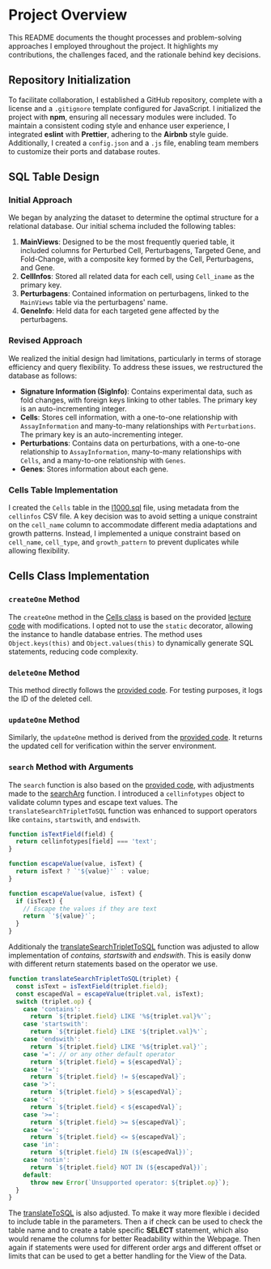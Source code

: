 # Project Overview

This README documents the thought processes and problem-solving approaches I employed throughout the project. It highlights my contributions, the challenges faced, and the rationale behind key decisions.

## Repository Initialization

To facilitate collaboration, I established a GitHub repository, complete with a license and a `.gitignore` template configured for JavaScript. I initialized the project with **npm**, ensuring all necessary modules were included. To maintain a consistent coding style and enhance user experience, I integrated **eslint** with **Prettier**, adhering to the **Airbnb** style guide. Additionally, I created a `config.json` and a `.js` file, enabling team members to customize their ports and database routes.

## SQL Table Design

### Initial Approach

We began by analyzing the dataset to determine the optimal structure for a relational database. Our initial schema included the following tables:

1. **MainViews**: Designed to be the most frequently queried table, it included columns for Perturbed Cell, Perturbagens, Targeted Gene, and Fold-Change, with a composite key formed by the Cell, Perturbagens, and Gene.
2. **CellInfos**: Stored all related data for each cell, using `Cell_iname` as the primary key.
3. **Perturbagens**: Contained information on perturbagens, linked to the `MainViews` table via the perturbagens' name.
4. **GeneInfo**: Held data for each targeted gene affected by the perturbagens.

### Revised Approach

We realized the initial design had limitations, particularly in terms of storage efficiency and query flexibility. To address these issues, we restructured the database as follows:

- **Signature Information (SigInfo)**: Contains experimental data, such as fold changes, with foreign keys linking to other tables. The primary key is an auto-incrementing integer.
- **Cells**: Stores cell information, with a one-to-one relationship with `AssayInformation` and many-to-many relationships with `Perturbations`. The primary key is an auto-incrementing integer.
- **Perturbations**: Contains data on perturbations, with a one-to-one relationship to `AssayInformation`, many-to-many relationships with `Cells`, and a many-to-one relationship with `Genes`.
- **Genes**: Stores information about each gene.

### Cells Table Implementation

I created the `Cells` table in the [l1000.sql](l1000.sql) file, using metadata from the `cellinfos` CSV file. A key decision was to avoid setting a unique constraint on the `cell_name` column to accommodate different media adaptations and growth patterns. Instead, I implemented a unique constraint based on `cell_name`, `cell_type`, and `growth_pattern` to prevent duplicates while allowing flexibility.

## Cells Class Implementation

### `createOne` Method

The `createOne` method in the [Cells class](cells.js) is based on the provided [lecture code](https://github.com/asishallab-group/SDAM_06_and_07_Data_Model_and_Server_Programming/blob/main/city.js) with modifications. I opted not to use the `static` decorator, allowing the instance to handle database entries. The method uses `Object.keys(this)` and `Object.values(this)` to dynamically generate SQL statements, reducing code complexity.

### `deleteOne` Method

This method directly follows the [provided code](https://github.com/asishallab-group/SDAM_06_and_07_Data_Model_and_Server_Programming/blob/main/city.js). For testing purposes, it logs the ID of the deleted cell.

### `updateOne` Method

Similarly, the `updateOne` method is derived from the [provided code](https://github.com/asishallab-group/SDAM_06_and_07_Data_Model_and_Server_Programming/blob/main/city.js). It returns the updated cell for verification within the server environment.

### `search` Method with Arguments

The `search` function is also based on the [provided code](https://github.com/asishallab-group/SDAM_06_and_07_Data_Model_and_Server_Programming/blob/main/city.js), with adjustments made to the [searchArg](searchargs.js) function. I introduced a `cellinfotypes` object to validate column types and escape text values. The `translateSearchTripletToSQL` function was enhanced to support operators like `contains`, `startswith`, and `endswith`.

```js
function isTextField(field) {
  return cellinfotypes[field] === 'text';
}

function escapeValue(value, isText) {
  return isText ? `'${value}'` : value;
}

function escapeValue(value, isText) {
  if (isText) {
    // Escape the values if they are text
    return `'${value}'`;
  }
}
```

Additionaly the [translateSearchTripletToSQL](searchargs.js) function was adjusted to allow implementation of _contains, startswith_ and _endswith_. This is easily donw with different return statements based on the operator we use.

```js
function translateSearchTripletToSQL(triplet) {
  const isText = isTextField(triplet.field);
  const escapedVal = escapeValue(triplet.val, isText);
  switch (triplet.op) {
    case 'contains':
      return `${triplet.field} LIKE '%${triplet.val}%'`;
    case 'startswith':
      return `${triplet.field} LIKE '${triplet.val}%'`;
    case 'endswith':
      return `${triplet.field} LIKE '%${triplet.val}'`;
    case '=': // or any other default operator
      return `${triplet.field} = ${escapedVal}`;
    case '!=':
      return `${triplet.field} != ${escapedVal}`;
    case '>':
      return `${triplet.field} > ${escapedVal}`;
    case '<':
      return `${triplet.field} < ${escapedVal}`;
    case '>=':
      return `${triplet.field} >= ${escapedVal}`;
    case '<=':
      return `${triplet.field} <= ${escapedVal}`;
    case 'in':
      return `${triplet.field} IN (${escapedVal})`;
    case 'notin':
      return `${triplet.field} NOT IN (${escapedVal})`;
    default:
      throw new Error(`Unsupported operator: ${triplet.op}`);
  }
}
```

The [translateToSQL](searchargs.js) is also adjusted. To make it way more flexible i decided to include table in the parameters. Then a if check can be used to check the table name and to create a table specific **SELECT** statement, which also would rename the columns for better Readability within the Webpage. Then again if statements were used for different order args and different offset or limits that can be used to get a better handling for the View of the Data.
